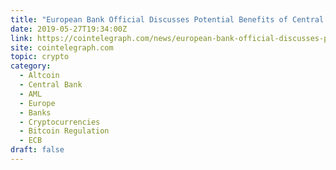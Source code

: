 ```yaml
---
title: "European Bank Official Discusses Potential Benefits of Central Bank Digital Currency"
date: 2019-05-27T19:34:00Z
link: https://cointelegraph.com/news/european-bank-official-discusses-potential-benefits-of-central-bank-digital-currency?utm_medium=RSS&utm_source=hune
site: cointelegraph.com
topic: crypto
category:
  - Altcoin
  - Central Bank
  - AML
  - Europe
  - Banks
  - Cryptocurrencies
  - Bitcoin Regulation
  - ECB
draft: false
---
```

